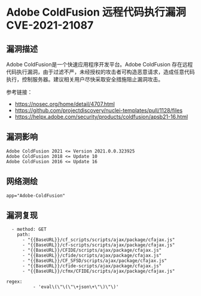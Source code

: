 # Adobe ColdFusion 远程代码执行漏洞 CVE-2021-21087

## 漏洞描述

Adobe ColdFusion是一个快速应用程序开发平台。Adobe ColdFusion 存在远程代码执行漏洞，由于过滤不严，未经授权的攻击者可构造恶意请求，造成任意代码执行，控制服务器。建议相关用户尽快采取安全措施阻止漏洞攻击。

参考链接：

- https://nosec.org/home/detail/4707.html
- https://github.com/projectdiscovery/nuclei-templates/pull/1128/files
- https://helpx.adobe.com/security/products/coldfusion/apsb21-16.html

## 漏洞影响

```
Adobe ColdFusion 2021 <= Version 2021.0.0.323925
Adobe ColdFusion 2018 <= Update 10
Adobe ColdFusion 2016 <= Update 16
```

## 网络测绘

```
app="Adobe-ColdFusion"
```

## 漏洞复现

```
  - method: GET
    path:
      - "{{BaseURL}}/cf_scripts/scripts/ajax/package/cfajax.js"
      - "{{BaseURL}}/cf-scripts/scripts/ajax/package/cfajax.js"
      - "{{BaseURL}}/CFIDE/scripts/ajax/package/cfajax.js"
      - "{{BaseURL}}/cfide/scripts/ajax/package/cfajax.js"
      - "{{BaseURL}}/CF_SFSD/scripts/ajax/package/cfajax.js"
      - "{{BaseURL}}/cfide-scripts/ajax/package/cfajax.js"
      - "{{BaseURL}}/cfmx/CFIDE/scripts/ajax/package/cfajax.js"

regex:
          - 'eval\(\"\(\"\+json\+\"\)\"\)'
```

